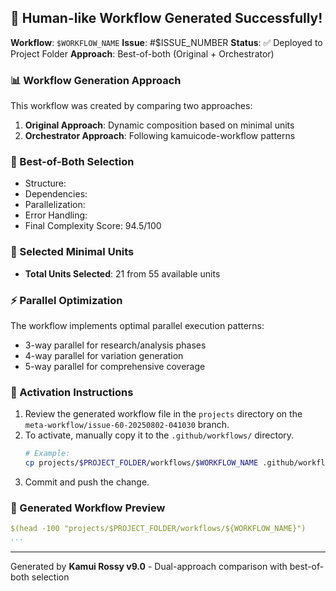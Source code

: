 ## 🎉 Human-like Workflow Generated Successfully!

**Workflow**: `$WORKFLOW_NAME`
**Issue**: #$ISSUE_NUMBER
**Status**: ✅ Deployed to Project Folder
**Approach**: Best-of-both (Original + Orchestrator)

### 📊 Workflow Generation Approach
This workflow was created by comparing two approaches:
1. **Original Approach**: Dynamic composition based on minimal units
2. **Orchestrator Approach**: Following kamuicode-workflow patterns

### 🔄 Best-of-Both Selection
- Structure: 
- Dependencies: 
- Parallelization: 
- Error Handling: 
- Final Complexity Score: 94.5/100

### 🧩 Selected Minimal Units
- **Total Units Selected**: 21 from 55 available units

### ⚡ Parallel Optimization
The workflow implements optimal parallel execution patterns:
- 3-way parallel for research/analysis phases
- 4-way parallel for variation generation
- 5-way parallel for comprehensive coverage

### 🚀 Activation Instructions
1. Review the generated workflow file in the `projects` directory on the `meta-workflow/issue-60-20250802-041030` branch.
2. To activate, manually copy it to the `.github/workflows/` directory.
   ```bash
   # Example:
   cp projects/$PROJECT_FOLDER/workflows/$WORKFLOW_NAME .github/workflows/
   ```
3. Commit and push the change.

### 📝 Generated Workflow Preview
```yaml
$(head -100 "projects/$PROJECT_FOLDER/workflows/${WORKFLOW_NAME}")
...
```

---
Generated by **Kamui Rossy v9.0** - Dual-approach comparison with best-of-both selection
